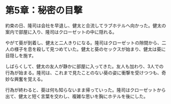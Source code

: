 # 第5章：秘密の目撃

約束の日、隆司は会社を早退し、健太と合流してラブホテルへ向かった。健太の案内で部屋に入り、隆司はクローゼットの中に隠れる。

やがて葵が到着し、健太と二人きりになる。隆司はクローゼットの隙間から、二人の様子を息を殺して見つめていた。健太と葵のセックスが始まり、健太は葵に目隠しを施す。

しばらくして、健太の友人が静かに部屋に入ってきた。友人も加わり、3人での行為が始まる。隆司は、これまで見たことのない葵の姿に衝撃を受けつつも、奇妙な興奮を覚える。

行為が終わると、葵は何も知らないまま帰っていった。隆司はクローゼットから出て、健太と短く言葉を交わし、複雑な思いを胸にホテルを後にした。
